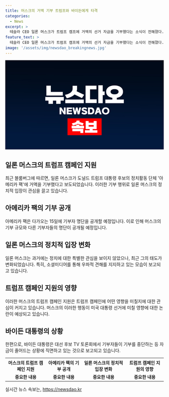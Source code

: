 ```yaml
---
title: 머스크의 거액 기부 트럼프와 바이든에게 타격
categories:
  - News
excerpt: >
  테슬라 CEO 일론 머스크가 트럼프 캠프에 거액의 선거 자금을 기부했다는 소식이 전해졌다. 미국 대선에서 중립적인 입장을 고수해온 머스크가 최근 우파적 견해를 지지하며 트위터를 통해 민주당을 공격하는 등 태도를 변화시키고 있다. 이에 미국 대선에 큰 영향을 줄 것으로 예상되며, 머스크의 기부자 명단 공개는 15일에 예정되어 있다. (문장 수: 93, 글자 수: 546)
feature_text: >
  테슬라 CEO 일론 머스크가 트럼프 캠프에 거액의 선거 자금을 기부했다는 소식이 전해졌다. 미국 대선에서 중립적인 입장을 고수해온 머스크가 최근 우파적 견해를 지지하며 트위터를 통해 민주당을 공격하는 등 태도를 변화시키고 있다. 이에 미국 대선에 큰 영향을 줄 것으로 예상되며, 머스크의 기부자 명단 공개는 15일에 예정되어 있다. (문장 수: 93, 글자 수: 546)
image: '/assets/img/newsdao_breakingnews.jpg'
---
```


<p><img src="/assets/img/newsdao_breakingnews.jpg" alt="bookingtag 속보" /></p>

<h2>일론 머스크의 트럼프 캠페인 지원</h2>

<p data-ke-size="size16">최근 블룸버그에 따르면, 일론 머스크가 도널드 트럼프 대통령 후보의 정치활동 단체 '아메리카 팩'에 거액을 기부했다고 보도되었습니다. 이러한 기부 행위로 일론 머스크의 정치적 입장이 관심을 끌고 있습니다.</p>

<h2 data-ke-size="size26">아메리카 팩의 기부 공개</h2>

<p data-ke-size="size16">아메리카 팩은 다가오는 15일에 기부자 명단을 공개할 예정입니다. 이로 인해 머스크의 기부 규모와 다른 기부자들의 명단이 공개될 예정입니다.</p>

<h2 data-ke-size="size26">일론 머스크의 정치적 입장 변화</h2>

<p data-ke-size="size16">일론 머스크는 과거에는 정치에 대한 특별한 관심을 보이지 않았으나, 최근 그의 태도가 변화되었습니다. 특히, 소셜미디어를 통해 우파적 견해를 지지하고 있는 모습이 보고되고 있습니다.</p>

<h2 data-ke-size="size26">트럼프 캠페인 지원의 영향</h2>

<p data-ke-size="size16">이러한 머스크의 트럼프 캠페인 지원은 트럼프 캠페인에 어떤 영향을 미칠지에 대한 관심이 커지고 있습니다. 머스크의 이러한 행동이 미국 대통령 선거에 미칠 영향에 대한 논란이 예상되고 있습니다.</p>

<h2 data-ke-size="size26">바이든 대통령의 상황</h2>

<p data-ke-size="size16">한편으로, 바이든 대통령은 대선 후보 TV 토론회에서 기부자들이 기부를 중단하는 등 자금이 줄어드는 상황에 직면하고 있는 것으로 보고되고 있습니다.</p>

<table>
  <tr>
    <th>머스크의 트럼프 캠페인 지원</th>
    <th>아메리카 팩의 기부 공개</th>
    <th>일론 머스크의 정치적 입장 변화</th>
    <th>트럼프 캠페인 지원의 영향</th>
  </tr>
  <tr>
    <td style="text-align: center; height: 17px;"><b>중요한 내용</b></td>
    <td style="text-align: center; height: 17px;"><b>중요한 내용</b></td>
    <td style="text-align: center; height: 17px;"><b>중요한 내용</b></td>
    <td style="text-align: center; height: 17px;"><b>중요한 내용</b></td>
  </tr>
</table>
실시간 뉴스 속보는, <a href="https://newsdao.kr" rel="dofollow">https://newsdao.kr</a>



